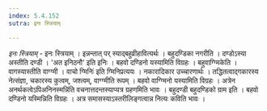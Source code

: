 ```yaml
---
index: 5.4.152
sutra: इनः स्त्रियाम्

---
```

_इनः स्त्रियाम्_ - इनः स्त्रियाम् । इन्नन्तात् पर् स्याद्बहुव्रीहावित्यर्थः । बहुदण्डिका नगरीति । दण्डोऽस्या अस्तीति दण्डी । 'अत इनिठनौ' इति इनिः । बहवो दण्डिनो यस्यामिति विग्रहः । बहुवाग्ग्मिकेति । वागस्यास्तीति वाग्ग्मी । वाचो ग्मिनिः॑ इति ग्मिनिप्रत्ययः । नकारादिकार उच्चारणार्थः । तद्धितत्वाद्गकारस्य नेत्संज्ञा, चकारस्य कुत्वम्, जश्त्वम्, वाग्ग्मीति रूपम् । बहवो वाग्ग्मिनो यस्यामिति विग्रहः । अत्रेन अनर्थकत्वेऽपिअनिनस्मन्नि॑ति वचनात्तदन्तस्याप्यत्र ग्रहणमिति भावः । बहुदण्डी बहुदण्डिको ग्राम इति । बहवो दण्डिनो यस्मिन्निति विग्रहः । अत्र समासस्याऽस्तरीलिङ्गत्वान्न नित्यः कविति भावः ।